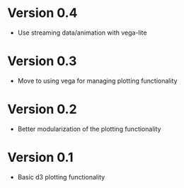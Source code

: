 # Version 0.4

- Use streaming data/animation with vega-lite

# Version 0.3

- Move to using vega for managing plotting functionality


# Version 0.2

- Better modularization of the plotting functionality

# Version 0.1

- Basic d3 plotting functionality
